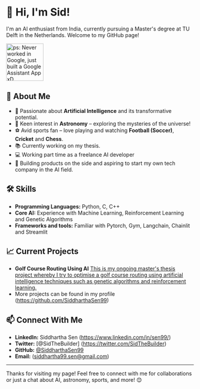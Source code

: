 # 👋 Hi, I'm Sid!

I'm an AI enthusiast from India, currently pursuing a Master's degree at TU Delft in the Netherlands. Welcome to my GitHub page!

<!--![ps: Never worked in Google, just built a Google Assistant App xD](https://github.com/SiddharthaSen99/SiddharthaSen99.github.io/blob/main/IMG_20190526_175158.jpg)-->
<img src="https://github.com/SiddharthaSen99/SiddharthaSen99.github.io/blob/main/IMG_20190526_175158.jpg" alt="ps: Never worked in Google, just built a Google Assistant App xD" width="100"/>


## 🌟 About Me
- 🤖 Passionate about **Artificial Intelligence** and its transformative potential.
- 🌌 Keen interest in **Astronomy** – exploring the mysteries of the universe!
- ⚽ Avid sports fan – love playing and watching **Football (Soccer)**, **Cricket** and **Chess**.
- 📚 Currently working on my thesis.
- 💻 Working part time as a freelance AI developer
- 🚀 Building products on the side and aspiring to start my own tech company in the AI field.

## 🛠 Skills
- **Programming Languages:** Python, C, C++
- **Core AI:** Experience with Machine Learning, Reinforcement Learning and Genetic Algorithms
- **Frameworks and tools:** Familiar with Pytorch, Gym, Langchain, Chainlit and Streamlit

## 📈 Current Projects
- **Golf Course Routing Using AI** [This is my ongoing master's thesis project whereby I try to optimise a golf course routing using artificial intelligence techniques such as genetic algorithms and reinforcement learning.](https://github.com/SiddharthaSen99/AI_Golf_Course_Design)
- More projects can be found in my profile (https://github.com/SiddharthaSen99)

## 📫 Connect With Me
- **LinkedIn:** Siddhartha Sen (https://www.linkedin.com/in/sen99/)
- **Twitter:** [@SidTheBuilder] (https://twitter.com/SidTheBuilder)
- **GitHub:** [@SiddharthaSen99]([Your-GitHub-Profile-Link](https://github.com/SiddharthaSen99))
- **Email:** (siddhartha99.sen@gmail.com)
---

Thanks for visiting my page! Feel free to connect with me for collaborations or just a chat about AI, astronomy, sports, and more! 😊

